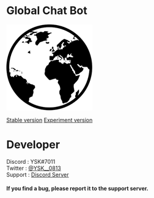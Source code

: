 # Global Chat Bot

![Bot Icon](/picture/global_icon.png)


[Stable version](https://github.com/YSK813/globalchat-bot)
[Experiment version](https://github.com/YSK813/globalchat-bot/tree/experiment)

# Developer  
Discord : YSK#7011  
Twitter : [@YSK__0813](https://twitter.com/YSK__0813)  
Support : [Discord Server](https://discord.gg/scHkEmcrwR)  

#### If you find a bug, please report it to the support server.